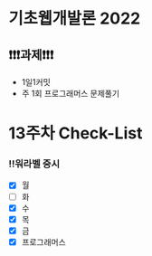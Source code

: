 # 기초웹개발론 2022

## ❗❗❗과제❗❗❗

- 1일1커밋
- 주 1회 프로그래머스 문제풀기

# 13주차 Check-List

### ‼️워라벨 중시

- [x] 월
- [ ] 화
- [x] 수
- [x] 목
- [x] 금
- [x] 프로그래머스
